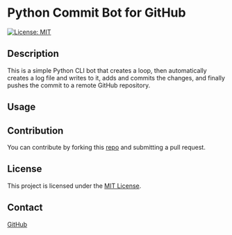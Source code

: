 # Python Commit Bot for GitHub

[![License: MIT](https://img.shields.io/badge/License-MIT-blue.svg)](https://opensource.org/licenses/MIT)

## Description

This is a simple Python CLI bot that creates a loop, then automatically creates a log file and writes to it, adds and commits the changes, and finally pushes the commit to a remote GitHub repository. 

## Usage

## Contribution
You can contribute by forking this [repo](https://github.com/jroller33/gh_commit_bot) and submitting a pull request.

## License
This project is licensed under the [MIT License](./LICENSE).

## Contact
[GitHub](https://github.com/jroller33)


